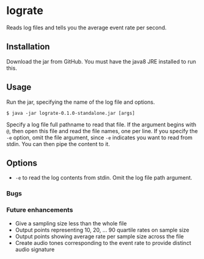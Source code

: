 # lograte

Reads log files and tells you the average event rate per second.

## Installation

Download the jar from GitHub. You must have the java8 JRE installed to run this.

## Usage

Run the jar, specifying the name of the log file and options.

    $ java -jar lograte-0.1.0-standalone.jar [args]

Specify a log file full pathname to read that file. If the argument begins with ``@``, then open this file and read the file names, one per line.
If you specify the `-e` option, omit the file argument, since `-e` indicates you want to read from stdin. You can then pipe the content to it.

## Options

* `-e` to read the log contents from stdin. Omit the log file path argument.

### Bugs

### Future enhancements

* Give a sampling size less than the whole file
* Output points representing 10, 20, ... 90 quartile rates on sample size
* Output points showing average rate per sample size across the file
* Create audio tones corresponding to the event rate to provide distinct audio signature



